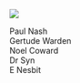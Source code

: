 <a href="https://juncture-digital.org"><img src="https://juncture-digital.org/images/ve-button.png"></a>
<param ve-config title="Dymchurch" author="Michelle Crowther" layout="vtl" banner="/images/banners/19c.jpg">

<param ve-entity eid="Q179224" aliases="Dover">

Paul Nash   
Gertude Warden   
Noel Coward   
Dr Syn   
E Nesbit   
<param ve-image url="https://upload.wikimedia.org/wikipedia/commons/c/c1/Paul_Nash_Artist_Noel_Coward_ActorPlaywright_Edith_Nesbit_Author_Stayed_here_%28Dymchurch_Heritage_Trail_plaque%29.jpg" label="Dymchurch Heritage Trail" attribution="Spudgun67, via Wikimedia Commons" license="CC BY-SA 4.0"> 
